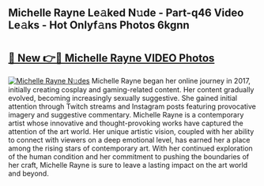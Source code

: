 ## Michelle Rayne Le𝚊ked N𝚞de - Part-q46 Video Le𝚊ks - Hot Onlyf𝚊ns Photos 6kgnn

# <h2><a href="http://ab13696.deff.icu/?id=Michelle+Rayne">🔗 New 👉🔴 Michelle Rayne VIDEO Photos</a></h2>

[![Michelle Rayne N𝚞des](https://i.imgur.com/rIISA9y.gif)](http://ab13696.deff.icu/?id=Michelle+Rayne)
Michelle Rayne began her online journey in 2017, initially creating cosplay and gaming-related content. Her content gradually evolved, becoming increasingly sexually suggestive. She gained initial attention through Twitch streams and Instagram posts featuring provocative imagery and suggestive commentary. Michelle Rayne is a contemporary artist whose innovative and thought-provoking works have captured the attention of the art world. Her unique artistic vision, coupled with her ability to connect with viewers on a deep emotional level, has earned her a place among the rising stars of contemporary art. With her continued exploration of the human condition and her commitment to pushing the boundaries of her craft, Michelle Rayne is sure to leave a lasting impact on the art world and beyond.
